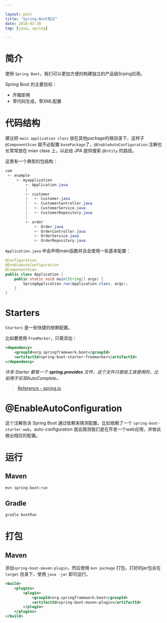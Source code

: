 ```yaml
---

layout: post
title: "Spring-Boot笔记"
date: 2018-03-30
tag: [java, spring]

---
```


# 简介
使用 `Spring Boot`，我们可以更加方便的构建独立的产品级Srping应用。

Spring Boot 的主要目标：

- 开箱即用
- 零代码生成，零XML配置

# 代码结构
建议把 `main application class` 放在其他package的根目录下，这样子 `@ComponentScan` 就不必配置 `basePackage`了，`@EnableAutoConfiguration` 注解也长常常放在 mian class 上，以此给 JPA 提供搜索 `@Entity` 的路径。

这里有一个典型的包结构：
```java
com
 +- example
     +- myapplication
         +- Application.java
         |
         +- customer
         |   +- Customer.java
         |   +- CustomerController.java
         |   +- CustomerService.java
         |   +- CustomerRepository.java
         |
         +- order
             +- Order.java
             +- OrderController.java
             +- OrderService.java
             +- OrderRepository.java
```

`Application.java` 中会声明main函数并且会使用一些基本配置：
```java
@Configuration
@EnableAutoConfiguration
@ComponentScan
public class Application {
	public static void main(String[] args) {
		SpringApplication.run(Application.class, args);
	}
}
```
# Starters
`Starters` 是一些快捷的依赖配置。

比如要使用 `FreeMarker`，只需添加：
```xml
<dependency>
    <groupId>org.springframework.boot</groupId>
    <artifactId>spring-boot-starter-freemarker</artifactId>
</dependency>
```

*许多 Starter 都有一个 **spring.provides** 文件，这个文件只是给工具使用的，比如用于实现AutoComplete。*

> [Reference - spring.io](https://docs.spring.io/spring-boot/docs/current/reference/html/using-boot-build-systems.html#using-boot-starter) 

# @EnableAutoConfiguration
这个注解告诉 Spring Boot 通过依赖来猜测配置。比如依赖了一个 `spring-boot-starter-web`，auto-configuration 就会猜测我们是在开发一个web应用，并依此做出相应的配置。


# 运行
## Maven
```bash
mvn spring-boot:run
```
## Gradle
```bash
gradle bootRun
```

# 打包
## Maven
添加`spring-boot-maven-plugin`，然后使用 `mvn package` 打包，打好的jar包会在 `target` 目录下，使用 `java -jar` 即可运行。
```xml
<build>
    <plugins>
        <plugin>
            <groupId>org.springframework.boot</groupId>
            <artifactId>spring-boot-maven-plugin</artifactId>
        </plugin>
    </plugins>
</build>
```